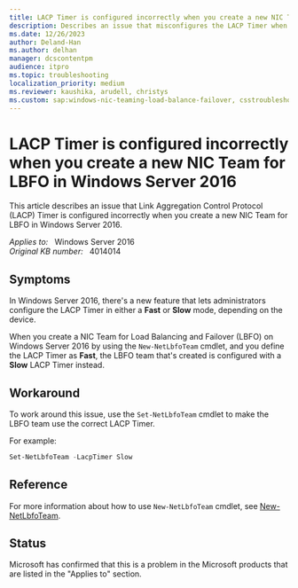 ```yaml
---
title: LACP Timer is configured incorrectly when you create a new NIC Team for LBFO in Windows Server 2016
description: Describes an issue that misconfigures the LACP Timer when you create a new NIC Team for LBFO in Windows Server 2016. A workaround is provided.
ms.date: 12/26/2023
author: Deland-Han
ms.author: delhan
manager: dcscontentpm
audience: itpro
ms.topic: troubleshooting
localization_priority: medium
ms.reviewer: kaushika, arudell, christys
ms.custom: sap:windows-nic-teaming-load-balance-failover, csstroubleshoot
---
```

# LACP Timer is configured incorrectly when you create a new NIC Team for LBFO in Windows Server 2016

This article describes an issue that Link Aggregation Control Protocol (LACP) Timer is configured incorrectly when you create a new NIC Team for LBFO in Windows Server 2016.

_Applies to:_ &nbsp; Windows Server 2016  
_Original KB number:_ &nbsp; 4014014

## Symptoms

In Windows Server 2016, there's a new feature that lets administrators configure the LACP Timer in either a **Fast** or **Slow** mode, depending on the device.
  
When you create a NIC Team for Load Balancing and Failover (LBFO) on Windows Server 2016 by using the `New-NetLbfoTeam` cmdlet, and you define the LACP Timer as **Fast**, the LBFO team that's created is configured with a **Slow** LACP Timer instead.  

## Workaround

To work around this issue, use the `Set-NetLbfoTeam` cmdlet to make the LBFO team use the correct LACP Timer.  

For example:

```powershell  
Set-NetLbfoTeam -LacpTimer Slow
```

## Reference

For more information about how to use `New-NetLbfoTeam` cmdlet, see [New-NetLbfoTeam](/powershell/module/netlbfo/new-netlbfoteam).

## Status

Microsoft has confirmed that this is a problem in the Microsoft products that are listed in the "Applies to" section.
